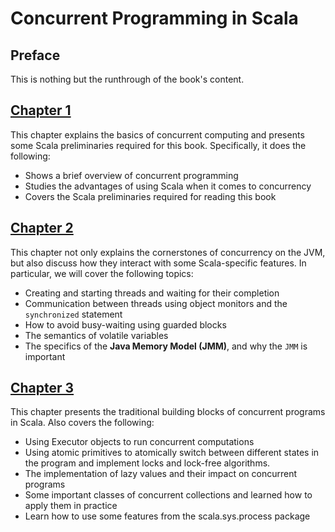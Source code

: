 # Concurrent Programming in Scala

## Preface

This is nothing but the runthrough of the book's content.

## [Chapter 1](https://samuelgomez.co/posts/concurrent-programming-in-scala-part-1/)

This chapter explains the basics of concurrent computing and presents some Scala preliminaries required for this book.
Specifically, it does the following:

- Shows a brief overview of concurrent programming
- Studies the advantages of using Scala when it comes to concurrency
- Covers the Scala preliminaries required for reading this book

## [Chapter 2](https://samuelgomez.co/posts/concurrent-programming-in-scala-part-2/)

This chapter not only explains the cornerstones of concurrency on the JVM, but also discuss how they interact with some
Scala-specific features. In particular, we will cover the following topics:

- Creating and starting threads and waiting for their completion
- Communication between threads using object monitors and the `synchronized` statement
- How to avoid busy-waiting using guarded blocks
- The semantics of volatile variables
- The specifics of the **Java Memory Model (JMM)**, and why the `JMM` is important

## [Chapter 3](https://samuelgomez.co/posts/concurrent-programming-in-scala-part-3/)

This chapter presents the traditional building blocks of concurrent programs in Scala. Also covers the following:

- Using Executor objects to run concurrent computations
- Using atomic primitives to atomically switch between different states in the program and implement locks and lock-free algorithms.
- The implementation of lazy values and their impact on concurrent programs
- Some important classes of concurrent collections and learned how to apply them in practice
- Learn how to use some features from the scala.sys.process package
